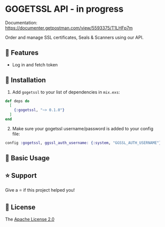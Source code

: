 # GOGETSSL API - in progress

Documentation: https://documenter.getpostman.com/view/5593375/T1LHFp7m

Order and manage SSL certificates, Seals & Scanners using our API.

## 🚀 Features

- Log in and fetch token

## 📖 Installation

1. Add `gogetssl` to your list of dependencies in `mix.exs`:

```elixir
def deps do
  [
    {:gogetssl, "~> 0.1.0"}
  ]
end
```

2. Make sure your gogetssl username/password is added to your config file:

```elixir
config :gogetssl, ggssl_auth_username: {:system, "GGSSL_AUTH_USERNAME"}, ggssl_auth_password: {:system, "GGSSL_AUTH_PASSWORD"}

```

## 📖 Basic Usage

## ⭐️ Support

Give a ⭐️ if this project helped you!

## 📝 License

The [Apache License 2.0](LICENSE)
